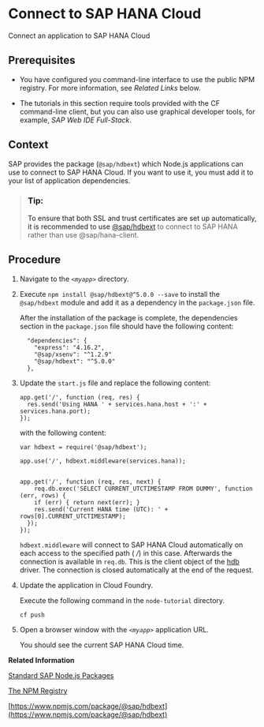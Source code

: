 <!-- loio31d5595ee67c484290621fdc6d6a197f -->

# Connect to SAP HANA Cloud

Connect an application to SAP HANA Cloud



<a name="loio31d5595ee67c484290621fdc6d6a197f__prereq_ogg_tlf_21b"/>

## Prerequisites

-   You have configured you command-line interface to use the public NPM registry. For more information, see *Related Links* below.

-   The tutorials in this section require tools provided with the CF command-line client, but you can also use graphical developer tools, for example, *SAP Web IDE Full-Stack*.




## Context

SAP provides the package \(`@sap/hdbext`\) which Node.js applications can use to connect to SAP HANA Cloud. If you want to use it, you must add it to your list of application dependencies.

> ### Tip:  
> To ensure that both SSL and trust certificates are set up automatically, it is recommended to use [@sap/hdbext](https://www.npmjs.com/package/@sap/hdbext) to connect to SAP HANA rather than use @sap/hana-client.



## Procedure

1.  Navigate to the <code><i class="varname">&lt;myapp&gt;</i></code> directory.

2.  Execute `npm install @sap/hdbext@^5.0.0 --save` to install the `@sap/hdbext` module and add it as a dependency in the `package.json` file.

    After the installation of the package is complete, the dependencies section in the `package.json` file should have the following content:

    ```
      "dependencies": {
        "express": "4.16.2",
        "@sap/xsenv": "^1.2.9"
        "@sap/hdbext": "^5.0.0"
      },
    ```

3.  Update the `start.js` file and replace the following content:

    ```
    app.get('/', function (req, res) {
      res.send('Using HANA ' + services.hana.host + ':' + services.hana.port);
    });
    ```

    with the following content:

    ```
    var hdbext = require('@sap/hdbext');
    
    app.use('/', hdbext.middleware(services.hana));
    
    
    app.get('/', function (req, res, next) {
    	req.db.exec('SELECT CURRENT_UTCTIMESTAMP FROM DUMMY', function (err, rows) {
    	if (err) { return next(err); }
    	res.send('Current HANA time (UTC): ' + rows[0].CURRENT_UTCTIMESTAMP);
      });
    });
    ```

    `hdbext.middleware` will connect to SAP HANA Cloud automatically on each access to the specified path \( */*\) in this case. Afterwards the connection is available in `req.db`. This is the client object of the [hdb](https://www.npmjs.com/package/hdb) driver. The connection is closed automatically at the end of the request.

4.  Update the application in Cloud Foundry.

    Execute the following command in the `node-tutorial` directory.

    ```
    cf push
    ```

5.  Open a browser window with the <code><i class="varname">&lt;myapp&gt;</i></code> application URL.

    You should see the current SAP HANA Cloud time.


**Related Information**  


[Standard SAP Node.js Packages](standard-sap-node-js-packages-5451327.md "A collection of Node.js packages developed by SAP is provided to help you develop Node.js applications for Cloud Foundry and SAP HANA Cloud.")

[The NPM Registry](the-npm-registry-726e5d4.md "The public NPM registry includes SAP Node.js modules for use by application developers.")

[https://www.npmjs.com/package/@sap/hdbext](https://www.npmjs.com/package/@sap/hdbext)


